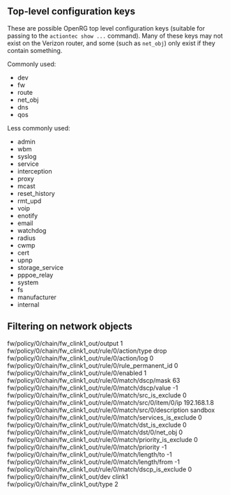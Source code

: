 ## Top-level configuration keys

These are possible OpenRG top level configuration keys (suitable for
passing to the `actiontec show ...` command).  Many of these keys may
not exist on the Verizon router, and some (such as `net_obj`) only
exist if they contain something.

Commonly used:

- dev
- fw
- route
- net_obj
- dns
- qos

Less commonly used:

- admin
- wbm
- syslog
- service
- interception
- proxy
- mcast
- reset_history
- rmt_upd
- voip
- enotify
- email
- watchdog
- radius
- cwmp
- cert
- upnp
- storage_service
- pppoe_relay
- system
- fs
- manufacturer
- internal

## Filtering on network objects

fw/policy/0/chain/fw_clink1_out/output 1
fw/policy/0/chain/fw_clink1_out/rule/0/action/type drop
fw/policy/0/chain/fw_clink1_out/rule/0/action/log 0
fw/policy/0/chain/fw_clink1_out/rule/0/rule_permanent_id 0
fw/policy/0/chain/fw_clink1_out/rule/0/enabled 1
fw/policy/0/chain/fw_clink1_out/rule/0/match/dscp/mask 63
fw/policy/0/chain/fw_clink1_out/rule/0/match/dscp/value -1
fw/policy/0/chain/fw_clink1_out/rule/0/match/src_is_exclude 0
fw/policy/0/chain/fw_clink1_out/rule/0/match/src/0/item/0/ip 192.168.1.8
fw/policy/0/chain/fw_clink1_out/rule/0/match/src/0/description sandbox
fw/policy/0/chain/fw_clink1_out/rule/0/match/services_is_exclude 0
fw/policy/0/chain/fw_clink1_out/rule/0/match/dst_is_exclude 0
fw/policy/0/chain/fw_clink1_out/rule/0/match/dst/0/net_obj 0
fw/policy/0/chain/fw_clink1_out/rule/0/match/priority_is_exclude 0
fw/policy/0/chain/fw_clink1_out/rule/0/match/priority -1
fw/policy/0/chain/fw_clink1_out/rule/0/match/length/to -1
fw/policy/0/chain/fw_clink1_out/rule/0/match/length/from -1
fw/policy/0/chain/fw_clink1_out/rule/0/match/dscp_is_exclude 0
fw/policy/0/chain/fw_clink1_out/dev clink1
fw/policy/0/chain/fw_clink1_out/type 2

